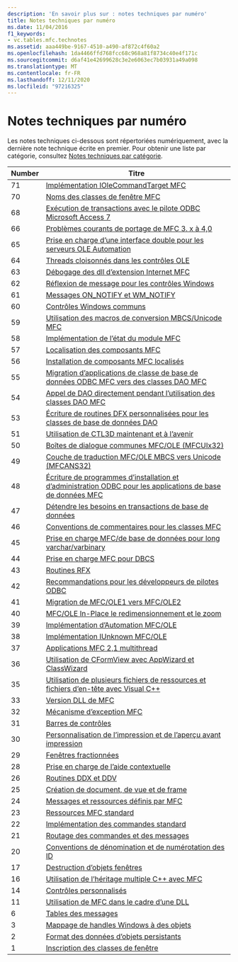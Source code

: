 ```yaml
---
description: 'En savoir plus sur : notes techniques par numéro'
title: Notes techniques par numéro
ms.date: 11/04/2016
f1_keywords:
- vc.tables.mfc.technotes
ms.assetid: aaa449be-9167-4510-a490-af872c4f60a2
ms.openlocfilehash: 1da4466ffd768fcc68c968a81f8734c40e4f171c
ms.sourcegitcommit: d6af41e42699628c3e2e6063ec7b03931a49a098
ms.translationtype: MT
ms.contentlocale: fr-FR
ms.lasthandoff: 12/11/2020
ms.locfileid: "97216325"
---
```

# <a name="technical-notes-by-number"></a>Notes techniques par numéro

Les notes techniques ci-dessous sont répertoriées numériquement, avec la dernière note technique écrite en premier. Pour obtenir une liste par catégorie, consultez [Notes techniques par catégorie](../mfc/technical-notes-by-category.md).

|Number|Titre|
|------------|-----------|
|71|[Implémentation IOleCommandTarget MFC](../mfc/tn071-mfc-iolecommandtarget-implementation.md)|
|70|[Noms des classes de fenêtre MFC](../mfc/tn070-mfc-window-class-names.md)|
|68|[Exécution de transactions avec le pilote ODBC Microsoft Access 7](../mfc/tn068-performing-transactions-with-the-microsoft-access-7-odbc-driver.md)|
|66|[Problèmes courants de portage de MFC 3. x à 4,0](../mfc/tn066-common-mfc-3-x-to-4-0-porting-issues.md)|
|65|[Prise en charge d’une interface double pour les serveurs OLE Automation](../mfc/tn065-dual-interface-support-for-ole-automation-servers.md)|
|64|[Threads cloisonnés dans les contrôles OLE](../mfc/tn064-apartment-model-threading-in-activex-controls.md)|
|63|[Débogage des dll d’extension Internet MFC](../mfc/tn063-debugging-internet-extension-dlls.md)|
|62|[Réflexion de message pour les contrôles Windows](../mfc/tn062-message-reflection-for-windows-controls.md)|
|61|[Messages ON_NOTIFY et WM_NOTIFY](../mfc/tn061-on-notify-and-wm-notify-messages.md)|
|60|[Contrôles Windows communs](../mfc/tn060-the-new-windows-common-controls.md)|
|59|[Utilisation des macros de conversion MBCS/Unicode MFC](../mfc/tn059-using-mfc-mbcs-unicode-conversion-macros.md)|
|58|[Implémentation de l’état du module MFC](../mfc/tn058-mfc-module-state-implementation.md)|
|57|[Localisation des composants MFC](../mfc/tn057-localization-of-mfc-components.md)|
|56|[Installation de composants MFC localisés](../mfc/tn056-installation-of-localized-mfc-components.md)|
|55|[Migration d’applications de classe de base de données ODBC MFC vers des classes DAO MFC](../mfc/tn055-migrating-mfc-odbc-database-class-applications-to-mfc-dao-classes.md)|
|54|[Appel de DAO directement pendant l’utilisation des classes DAO MFC](../mfc/tn054-calling-dao-directly-while-using-mfc-dao-classes.md)|
|53|[Écriture de routines DFX personnalisées pour les classes de base de données DAO](../mfc/tn053-custom-dfx-routines-for-dao-database-classes.md)|
|51|[Utilisation de CTL3D maintenant et à l’avenir](../mfc/tn051-using-ctl3d-now-and-in-the-future.md)|
|50|[Boîtes de dialogue communes MFC/OLE (MFCUIx32)](../mfc/tn050-mfc-ole-common-dialogs-mfcuix32.md)|
|49|[Couche de traduction MFC/OLE MBCS vers Unicode (MFCANS32)](../mfc/tn049-mfc-ole-mbcs-to-unicode-translation-layer-mfcans32.md)|
|48|[Écriture de programmes d’installation et d’administration ODBC pour les applications de base de données MFC](../mfc/tn048-writing-odbc-setup-and-administration-programs.md)|
|47|[Détendre les besoins en transactions de base de données](../mfc/tn047-relaxing-database-transaction-requirements.md)|
|46|[Conventions de commentaires pour les classes MFC](../mfc/tn046-commenting-conventions-for-the-mfc-classes.md)|
|45|[Prise en charge MFC/de base de données pour long varchar/varbinary](../mfc/tn045-mfc-database-support-for-long-varchar-varbinary.md)|
|44|[Prise en charge MFC pour DBCS](../mfc/tn044-mfc-support-for-dbcs.md)|
|43|[Routines RFX](../mfc/tn043-rfx-routines.md)|
|42|[Recommandations pour les développeurs de pilotes ODBC](../mfc/tn042-odbc-driver-developer-recommendations.md)|
|41|[Migration de MFC/OLE1 vers MFC/OLE2](../mfc/tn041-mfc-ole1-migration-to-mfc-ole-2.md)|
|40|[MFC/OLE In-Place le redimensionnement et le zoom](../mfc/tn040-mfc-ole-in-place-resizing-and-zooming.md)|
|39|[Implémentation d’Automation MFC/OLE](../mfc/tn039-mfc-ole-automation-implementation.md)|
|38|[Implémentation IUnknown MFC/OLE](../mfc/tn038-mfc-ole-iunknown-implementation.md)|
|37|[Applications MFC 2,1 multithread](../mfc/tn037-multithreaded-mfc-2-1-applications.md)|
|36|[Utilisation de CFormView avec AppWizard et ClassWizard](../mfc/tn036-using-cformview-with-appwizard-and-classwizard.md)|
|35|[Utilisation de plusieurs fichiers de ressources et fichiers d’en-tête avec Visual C++](../mfc/tn035-using-multiple-resource-files-and-header-files-with-visual-cpp.md)|
|33|[Version DLL de MFC](../mfc/tn033-dll-version-of-mfc.md)|
|32|[Mécanisme d’exception MFC](../mfc/tn032-mfc-exception-mechanism.md)|
|31|[Barres de contrôles](../mfc/tn031-control-bars.md)|
|30|[Personnalisation de l’impression et de l’aperçu avant impression](../mfc/tn030-customizing-printing-and-print-preview.md)|
|29|[Fenêtres fractionnées](../mfc/tn029-splitter-windows.md)|
|28|[Prise en charge de l’aide contextuelle](../mfc/tn028-context-sensitive-help-support.md)|
|26|[Routines DDX et DDV](../mfc/tn026-ddx-and-ddv-routines.md)|
|25|[Création de document, de vue et de frame](../mfc/tn025-document-view-and-frame-creation.md)|
|24|[Messages et ressources définis par MFC](../mfc/tn024-mfc-defined-messages-and-resources.md)|
|23|[Ressources MFC standard](../mfc/tn023-standard-mfc-resources.md)|
|22|[Implémentation des commandes standard](../mfc/tn022-standard-commands-implementation.md)|
|21|[Routage des commandes et des messages](../mfc/tn021-command-and-message-routing.md)|
|20|[Conventions de dénomination et de numérotation des ID](../mfc/tn020-id-naming-and-numbering-conventions.md)|
|17|[Destruction d’objets fenêtres](../mfc/tn017-destroying-window-objects.md)|
|16|[Utilisation de l’héritage multiple C++ avec MFC](../mfc/tn016-using-cpp-multiple-inheritance-with-mfc.md)|
|14|[Contrôles personnalisés](../mfc/tn014-custom-controls.md)|
|11|[Utilisation de MFC dans le cadre d’une DLL](../mfc/tn011-using-mfc-as-part-of-a-dll.md)|
|6|[Tables des messages](../mfc/tn006-message-maps.md)|
|3|[Mappage de handles Windows à des objets](../mfc/tn003-mapping-of-windows-handles-to-objects.md)|
|2|[Format des données d’objets persistants](../mfc/tn002-persistent-object-data-format.md)|
|1|[Inscription des classes de fenêtre](../mfc/tn001-window-class-registration.md)
